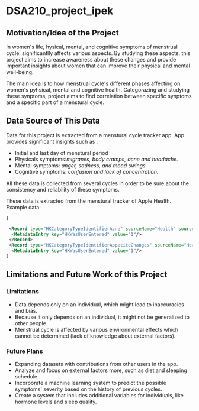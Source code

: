 # DSA210_project_ipek

## Motivation/Idea of the Project 

In women's life, hysical, mental, and cognitive symptoms of menstrual cycle, significantlly affects various aspects. By studying these aspects, this project aims to increase awareness about these changes and provide important insights about women that can improve their physical and mental well-being.

The main idea is to how menstrual cycle's different phases affecting on women's pyhsical, mental and cognitive health. Categorazing and studying these synptoms, project aims to find correlation between specific synptoms and a specific part of a menstural cycle.


## Data Source of This Data

Data for this project is extracted from a menstural cycle tracker app. App provides significant insights such as :
  * Initial and last day of menstural period
  * Physicals symptoms:_migranes, body cramps, acne and headache._
  * Mental symptoms: _anger, sadness, and mood swings._
  * Cognitive symptoms: _confusion and lack of concentration._

All these data is collected from several cycles in order to be sure about the consistency and reliability of these symptoms.

These data is extracted from the menstural tracker of Apple Health. Example data:

```xml
[

 <Record type="HKCategoryTypeIdentifierAcne" sourceName="Health" sourceVersion="17.6.1" creationDate="2024-10-2 17:07:42 +0300" startDate="2024-10-2 12:00:00 +0300" endDate="2024-10-2  12:00:00 +0300" value="HKCategoryValueSeverityUnspecified">
  <MetadataEntry key="HKWasUserEntered" value="1"/>
 </Record>
 <Record type="HKCategoryTypeIdentifierAppetiteChanges" sourceName="Health" sourceVersion="17.6.1" creationDate="2024-10-2 17:07:42 +0300" startDate="2024-10-2 12:00:00 +0300" endDate="2024-10-2 12:00:00 +0300" value="HKCategoryValueAppetiteChangesUnspecified">
  <MetadataEntry key="HKWasUserEntered" value="1"/>
]
 ```

 
## Limitations and Future Work of this Project

### Limitations
* Data depends only on an individual, which might lead to inaccuracies and bias.
* Because it only depends on an individual, it might not be generalized to other people.
* Menstrual cycle is affected by various environmental effects which cannot be determined (lack of knowledge about external factors).

### Future Plans
* Expanding datasets with contributions from other users in the app.
* Analyze and focus on external factors more, such as diet and sleeping schedule.
* Incorporate a machine learning system to predict the possible symptoms' severity based on the history of previous cycles.
* Create a system that includes additional variables for individuals, like hormone levels and sleep quality.

    

  
